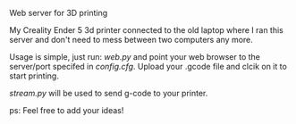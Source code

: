 
Web server for 3D printing

My Creality Ender 5 3d printer connected to the old laptop where I ran this server and don't need to mess between two computers any more.

Usage is simple, just run: _web.py_ and point your web browser to the server/port specifed in _config.cfg_. Upload your .gcode file and clcik on it to start printing.

_stream.py_ will be used to send g-code to your printer.


ps: Feel free to add your ideas!
